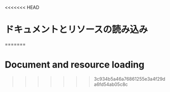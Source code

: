 
<<<<<<< HEAD
# ドキュメントとリソースの読み込み
=======
# Document and resource loading
>>>>>>> 3c934b5a46a76861255e3a4f29da6fd54ab05c8c
